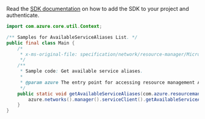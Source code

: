 Read the [SDK documentation](https://github.com/Azure/azure-sdk-for-java/blob/azure-resourcemanager_2.13.0/sdk/resourcemanager/azure-resourcemanager/README.md) on how to add the SDK to your project and authenticate.

```java
import com.azure.core.util.Context;

/** Samples for AvailableServiceAliases List. */
public final class Main {
    /*
     * x-ms-original-file: specification/network/resource-manager/Microsoft.Network/stable/2021-05-01/examples/AvailableServiceAliasesList.json
     */
    /**
     * Sample code: Get available service aliases.
     *
     * @param azure The entry point for accessing resource management APIs in Azure.
     */
    public static void getAvailableServiceAliases(com.azure.resourcemanager.AzureResourceManager azure) {
        azure.networks().manager().serviceClient().getAvailableServiceAliases().list("westcentralus", Context.NONE);
    }
}
```
